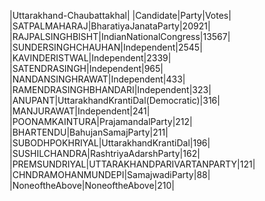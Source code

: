  
|Uttarakhand-Chaubattakhal|
|Candidate|Party|Votes|
|SATPALMAHARAJ|BharatiyaJanataParty|20921|
|RAJPALSINGHBISHT|IndianNationalCongress|13567|
|SUNDERSINGHCHAUHAN|Independent|2545|
|KAVINDERISTWAL|Independent|2339|
|SATENDRASINGH|Independent|965|
|NANDANSINGHRAWAT|Independent|433|
|RAMENDRASINGHBHANDARI|Independent|323|
|ANUPANT|UttarakhandKrantiDal(Democratic)|316|
|MANJURAWAT|Independent|241|
|POONAMKAINTURA|PrajamandalParty|212|
|BHARTENDU|BahujanSamajParty|211|
|SUBODHPOKHRIYAL|UttarakhandKrantiDal|196|
|SUSHILCHANDRA|RashtriyaAdarshParty|162|
|PREMSUNDRIYAL|UTTARAKHANDPARIVARTANPARTY|121|
|CHNDRAMOHANMUNDEPI|SamajwadiParty|88|
|NoneoftheAbove|NoneoftheAbove|210|
